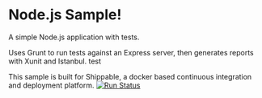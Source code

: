 Node.js Sample!
=================

A simple Node.js application with tests.

Uses Grunt to run tests against an Express server, then generates reports with Xunit and Istanbul.
test

This sample is built for Shippable, a docker based continuous integration and deployment platform.
[![Run Status](https://apibeta.shippable.com/projects/573af3b4c77dae78a8fd0df0/badge?branch=master)](https://beta.shippable.com/projects/573af3b4c77dae78a8fd0df0) 
